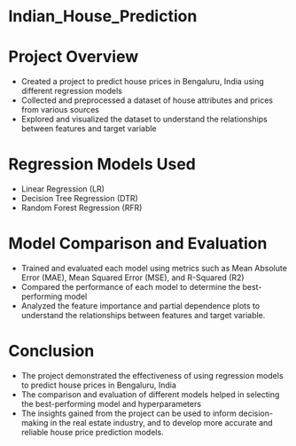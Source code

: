 # Indian_House_Prediction


# Project Overview

* Created a project to predict house prices in Bengaluru, India using different regression models
* Collected and preprocessed a dataset of house attributes and prices from various sources
* Explored and visualized the dataset to understand the relationships between features and target variable

# Regression Models Used

* Linear Regression (LR)
* Decision Tree Regression (DTR)
* Random Forest Regression (RFR)

# Model Comparison and Evaluation

* Trained and evaluated each model using metrics such as Mean Absolute Error (MAE), Mean Squared Error (MSE), and R-Squared (R2)
* Compared the performance of each model to determine the best-performing model
* Analyzed the feature importance and partial dependence plots to understand the relationships between features and target variable.

# Conclusion

* The project demonstrated the effectiveness of using regression models to predict house prices in Bengaluru, India
* The comparison and evaluation of different models helped in selecting the best-performing model and hyperparameters
* The insights gained from the project can be used to inform decision-making in the real estate industry, and to develop more accurate and reliable house price prediction models.
